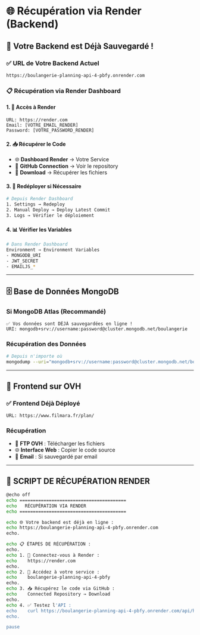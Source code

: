 # 🌐 Récupération via Render (Backend)

## 🎯 **Votre Backend est Déjà Sauvegardé !**

### **✅ URL de Votre Backend Actuel**
```
https://boulangerie-planning-api-4-pbfy.onrender.com
```

### **📋 Récupération via Render Dashboard**

#### **1. 🔐 Accès à Render**
```
URL: https://render.com
Email: [VOTRE_EMAIL_RENDER]
Password: [VOTRE_PASSWORD_RENDER]
```

#### **2. 📥 Récupérer le Code**
- 🌐 **Dashboard Render** → Votre Service
- 📁 **GitHub Connection** → Voir le repository
- 💾 **Download** → Récupérer les fichiers

#### **3. 🔄 Redéployer si Nécessaire**
```bash
# Depuis Render Dashboard
1. Settings → Redeploy
2. Manual Deploy → Deploy Latest Commit
3. Logs → Vérifier le déploiement
```

#### **4. 📊 Vérifier les Variables**
```bash
# Dans Render Dashboard
Environment → Environment Variables
- MONGODB_URI
- JWT_SECRET
- EMAILJS_*
```

---

## 🗄️ **Base de Données MongoDB**

### **Si MongoDB Atlas (Recommandé)**
```
✅ Vos données sont DÉJÀ sauvegardées en ligne !
URI: mongodb+srv://username:password@cluster.mongodb.net/boulangerie
```

### **Récupération des Données**
```bash
# Depuis n'importe où
mongodump --uri="mongodb+srv://username:password@cluster.mongodb.net/boulangerie"
```

---

## 🎨 **Frontend sur OVH**

### **✅ Frontend Déjà Déployé**
```
URL: https://www.filmara.fr/plan/
```

### **Récupération**
- 📁 **FTP OVH** : Télécharger les fichiers
- 🌐 **Interface Web** : Copier le code source
- 📧 **Email** : Si sauvegardé par email

---

## 🚀 **SCRIPT DE RÉCUPÉRATION RENDER**

```bash
@echo off
echo ========================================
echo   RÉCUPÉRATION VIA RENDER
echo ========================================

echo 🌐 Votre backend est déjà en ligne :
echo https://boulangerie-planning-api-4-pbfy.onrender.com
echo.

echo 📋 ÉTAPES DE RÉCUPÉRATION :
echo.
echo 1. 🔐 Connectez-vous à Render :
echo    https://render.com
echo.
echo 2. 📁 Accédez à votre service :
echo    boulangerie-planning-api-4-pbfy
echo.
echo 3. 📥 Récupérez le code via GitHub :
echo    Connected Repository → Download
echo.
echo 4. ✅ Testez l'API :
echo    curl https://boulangerie-planning-api-4-pbfy.onrender.com/api/health
echo.

pause
```
